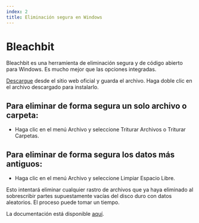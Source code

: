 ```yaml
---
index: 2
title: Eliminación segura en Windows
---
```

# Bleachbit

Bleachbit es una herramienta de eliminación segura y de código abierto para Windows. Es mucho mejor que las opciones integradas.

[Descargue](http://bleachbit.sourceforge.net/download/windows) desde el sitio web oficial y guarda el archivo. Haga doble clic en el archivo descargado para instalarlo.

## Para eliminar de forma segura un solo archivo o carpeta:

*    Haga clic en el menú Archivo y seleccione Triturar Archivos o Triturar Carpetas.

## Para eliminar de forma segura los datos más antiguos:

*   Haga clic en el menú Archivo y seleccione Limpiar Espacio Libre.

Esto intentará eliminar cualquier rastro de archivos que ya haya eliminado al sobrescribir partes supuestamente vacías del disco duro con datos aleatorios. El proceso puede tomar un tiempo.

La documentación está disponible [aquí](https://docs.bleachbit.org/).